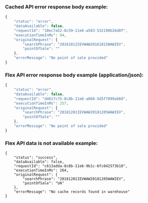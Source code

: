 ### Cached API error response body example:

```js
{
    "status": "error",
    "dataAvailable": false,
    "requestId": "10ec7a52-8c59-11e6-a503-532190b26d0f",
    "executionTimeInMs": 94,
    "originalRequest": {
        "searchPhrase": "20161012IEVWAW20161015WAWIEV",
        "pointOfSale": ""
    },
    "errorMessage": "No point of sale provided"
}
```

### Flex API error response body example \(application/json\):

```js
{
    "status": "error",
    "dataAvailable": false,
    "requestId": "d4617c75-8c8b-11e6-a868-5d5f7099ab60",
    "executionTimeInMs": 257,
    "originalRequest": {
        "searchPhrase": "20181201IEVWAW20181205WAWIEV",
        "pointOfSale": ""
    },
    "errorMessage": "No point of sale provided"
}
```

### Flex API data is not available example:

```
{
    "status": "success",
    "dataAvailable": false,
    "requestId": "c613adda-8c8b-11e6-9b1c-6fc042573b18",
    "executionTimeInMs": 264,
    "originalRequest": {
        "searchPhrase": "20181201IEVWAW20181205WAWIEV",
        "pointOfSale": "UA"
    },
    "errorMessage": "No cache records found in warehouse"
}
```



